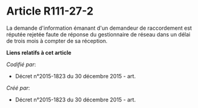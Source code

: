 # Article R111-27-2

La demande d'information émanant d'un demandeur de raccordement est réputée rejetée faute de réponse du gestionnaire de
réseau dans un délai de trois mois à compter de sa réception.

**Liens relatifs à cet article**

_Codifié par_:

  - Décret n°2015-1823 du 30 décembre 2015 - art.

_Créé par_:

  - Décret n°2015-1823 du 30 décembre 2015 - art.
